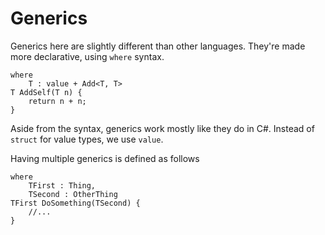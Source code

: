 # Generics

Generics here are slightly different than other languages.
They're made more declarative, using `where` syntax.

```
where
    T : value + Add<T, T>
T AddSelf(T n) {
    return n + n;
}
```

Aside from the syntax, generics work mostly like they do in C#.
Instead of `struct` for value types, we use `value`.

Having multiple generics is defined as follows

```
where
    TFirst : Thing,
    TSecond : OtherThing
TFirst DoSomething(TSecond) {
    //...
}
```
